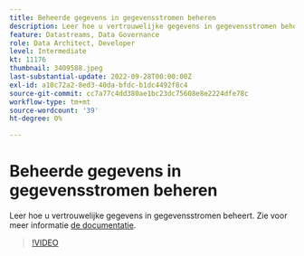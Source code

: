 ```yaml
---
title: Beheerde gegevens in gegevensstromen beheren
description: Leer hoe u vertrouwelijke gegevens in gegevensstromen beheert.
feature: Datastreams, Data Governance
role: Data Architect, Developer
level: Intermediate
kt: 11176
thumbnail: 3409588.jpeg
last-substantial-update: 2022-09-28T00:00:00Z
exl-id: a10c72a2-8ed3-40da-bfdc-b1dc4492f8c4
source-git-commit: cc7a77c4dd380ae1bc23dc75608e8e2224dfe78c
workflow-type: tm+mt
source-wordcount: '39'
ht-degree: 0%

---
```


# Beheerde gegevens in gegevensstromen beheren

Leer hoe u vertrouwelijke gegevens in gegevensstromen beheert.  Zie voor meer informatie [de documentatie](https://experienceleague.adobe.com/docs/experience-platform/edge/datastreams/overview.html).

>[!VIDEO](https://video.tv.adobe.com/v/3409588/?quality=12&learn=on)
